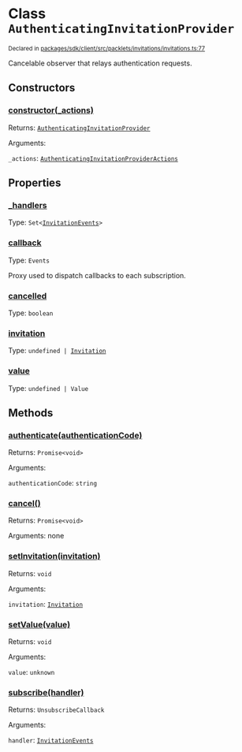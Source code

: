 # Class `AuthenticatingInvitationProvider`
<sub>Declared in [packages/sdk/client/src/packlets/invitations/invitations.ts:77](https://github.com/dxos/dxos/blob/main/packages/sdk/client/src/packlets/invitations/invitations.ts#L77)</sub>


Cancelable observer that relays authentication requests.


## Constructors
### [constructor(_actions)](https://github.com/dxos/dxos/blob/main/packages/sdk/client/src/packlets/invitations/invitations.ts#L82)



Returns: <code>[AuthenticatingInvitationProvider](/api/@dxos/client/classes/AuthenticatingInvitationProvider)</code>

Arguments: 

`_actions`: <code>[AuthenticatingInvitationProviderActions](/api/@dxos/client/interfaces/AuthenticatingInvitationProviderActions)</code>


## Properties
### [_handlers]()
Type: <code>Set&lt;[InvitationEvents](/api/@dxos/client/interfaces/InvitationEvents)&gt;</code>

### [callback]()
Type: <code>Events</code>

Proxy used to dispatch callbacks to each subscription.

### [cancelled]()
Type: <code>boolean</code>

### [invitation](https://github.com/dxos/dxos/blob/main/packages/sdk/client/src/packlets/invitations/invitations.ts#L56)
Type: <code>undefined | [Invitation](/api/@dxos/client/interfaces/Invitation)</code>

### [value]()
Type: <code>undefined | Value</code>


## Methods
### [authenticate(authenticationCode)](https://github.com/dxos/dxos/blob/main/packages/sdk/client/src/packlets/invitations/invitations.ts#L88)



Returns: <code>Promise&lt;void&gt;</code>

Arguments: 

`authenticationCode`: <code>string</code>

### [cancel()]()



Returns: <code>Promise&lt;void&gt;</code>

Arguments: none

### [setInvitation(invitation)](https://github.com/dxos/dxos/blob/main/packages/sdk/client/src/packlets/invitations/invitations.ts#L60)



Returns: <code>void</code>

Arguments: 

`invitation`: <code>[Invitation](/api/@dxos/client/interfaces/Invitation)</code>

### [setValue(value)]()



Returns: <code>void</code>

Arguments: 

`value`: <code>unknown</code>

### [subscribe(handler)]()



Returns: <code>UnsubscribeCallback</code>

Arguments: 

`handler`: <code>[InvitationEvents](/api/@dxos/client/interfaces/InvitationEvents)</code>
